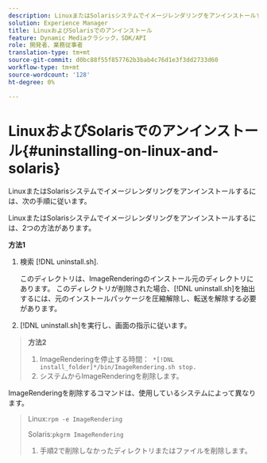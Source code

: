 ```yaml
---
description: LinuxまたはSolarisシステムでイメージレンダリングをアンインストールするには、次の手順に従います。
solution: Experience Manager
title: LinuxおよびSolarisでのアンインストール
feature: Dynamic Mediaクラシック，SDK/API
role: 開発者、業務従事者
translation-type: tm+mt
source-git-commit: d0bc88f55f857762b3bab4c76d1e3f3dd2733d60
workflow-type: tm+mt
source-wordcount: '128'
ht-degree: 0%

---
```



# LinuxおよびSolarisでのアンインストール{#uninstalling-on-linux-and-solaris}

LinuxまたはSolarisシステムでイメージレンダリングをアンインストールするには、次の手順に従います。

LinuxまたはSolarisシステムでイメージレンダリングをアンインストールするには、2つの方法があります。

**方法1**

1. 検索 [!DNL uninstall.sh].

   このディレクトリは、ImageRenderingのインストール元のディレクトリにあります。 このディレクトリが削除された場合、[!DNL uninstall.sh]を抽出するには、元のインストールパッケージを圧縮解除し、転送を解除する必要があります。
1. [!DNL uninstall.sh]を実行し、画面の指示に従います。

>**方法2**
>
>1. ImageRenderingを停止する時間：` *[!DNL install_folder]*/bin/ImageRendering.sh stop.`
>1. システムからImageRenderingを削除します。

>
>   
ImageRenderingを削除するコマンドは、使用しているシステムによって異なります。
>
>   Linux:`rpm -e ImageRendering`
>
>   Solaris:`pkgrm ImageRendering`
>
>1. 手順2で削除しなかったディレクトリまたはファイルを削除します。

>



